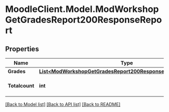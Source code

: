 # MoodleClient.Model.ModWorkshopGetGradesReport200ResponseReport

## Properties

Name | Type | Description | Notes
------------ | ------------- | ------------- | -------------
**Grades** | [**List&lt;ModWorkshopGetGradesReport200ResponseReportGradesInner&gt;**](ModWorkshopGetGradesReport200ResponseReportGradesInner.md) |  | 
**Totalcount** | **int** | Number of total submissions. | [default to null]

[[Back to Model list]](../README.md#documentation-for-models) [[Back to API list]](../README.md#documentation-for-api-endpoints) [[Back to README]](../README.md)

